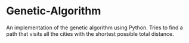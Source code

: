 # Genetic-Algorithm
An implementation of the genetic algorithm using Python. Tries to find a path that visits all the cities with the shortest possible total distance.
